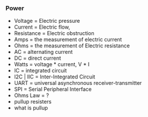 ### Power

- Voltage = Electric pressure
- Current = Electric flow, 
- Resistance = Electric obstruction
- Amps = the measurement of electric current
- Ohms = the measurement of Electric resistance
- AC = alternating current
- DC = direct current
- Watts = voltage * current, V * I
- IC = integrated circuit
- I2C | IIC = Inter-Integrated Circuit  
- UART = universal asynchronous receiver-transmitter
- SPI = Serial Peripheral Interface
- Ohms Law = ?
- pullup resisters
- what is pullup
